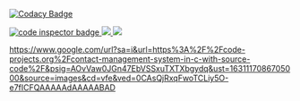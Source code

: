 [![Codacy Badge](https://app.codacy.com/project/badge/Grade/02dc26402986451b8a6fe29702baf3f8)](https://www.codacy.com/gh/SiriValliKarumuri/Stepin_Project_on_ContactManagementSystem/dashboard?utm_source=github.com&amp;utm_medium=referral&amp;utm_content=SiriValliKarumuri/Stepin_Project_on_ContactManagementSystem&amp;utm_campaign=Badge_Grade)

<a href="https://frontend.code-inspector.com/public/user/github/SiriValliKarumuri">
   <img src="https://code-inspector.com/public/badge/user/github/SiriValliKarumuri?style=light" alt="code inspector badge" />
  <img src="https://www.code-inspector.com/project/27857/score/svg"/>
  <img src="https://www.code-inspector.com/project/27857/status/svg"/>
</a>



https://www.google.com/url?sa=i&url=https%3A%2F%2Fcode-projects.org%2Fcontact-management-system-in-c-with-source-code%2F&psig=AOvVaw0JGn47EbVSSxuTXTXbgydq&ust=1631117086705000&source=images&cd=vfe&ved=0CAsQjRxqFwoTCLiy5O-e7fICFQAAAAAdAAAAABAD

